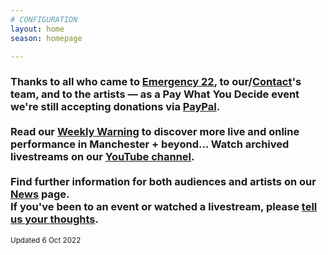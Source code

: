 ```yaml
---
# CONFIGURATION
layout: home
season: homepage

---
```

### Thanks to all who came to [Emergency 22](/current/2022-emergency), to our/<a href="https://contactmcr.com" target="_blank">Contact</a>'s team, and to the artists — as a Pay What You Decide event we're still accepting donations via <a href="http://paypal.me/warnmcr" target="_blank">PayPal</a>.<br><br>Read our <a href="http://wordofwarning.posthaven.com" target="_blank">Weekly Warning</a> to discover more live and online performance in Manchester + beyond… Watch archived livestreams on our <a href="https://youtube.com/c/WordofWarning" target="_blank">YouTube channel</a>.<br><br>Find further information for both audiences and artists on our [News](/news) page.<br>If you've been to an event or watched a livestream, please <a href="http://bit.ly/warnmcrfeedback" target="_blank">tell us your thoughts</a>.         
<small>Updated 6 Oct 2022</small>

